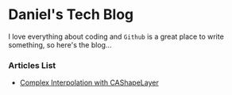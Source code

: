 # Daniel's Tech Blog

I love everything about coding and `Github` is a great place to write something, so here's the blog...

### Articles List

* [Complex Interpolation with CAShapeLayer](https://github.com/dymx101/TechBlog/wiki/Complex-Interpolation-with-CAShapeLayer-(Free))

